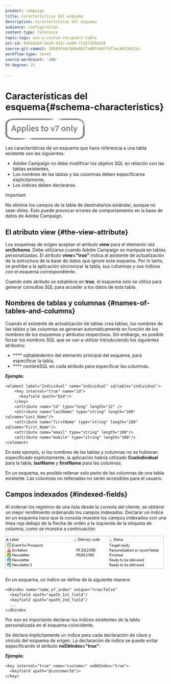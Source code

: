 ```yaml
---
product: campaign
title: Características del esquema
description: Características del esquema
audience: configuration
content-type: reference
topic-tags: use-a-custom-recipient-table
exl-id: 099161b4-b4cb-433c-aed6-71157269a536
source-git-commit: 20509f44c5b8e0827a09f44dffdf2ec9d11652a1
workflow-type: tm+mt
source-wordcount: '380'
ht-degree: 2%

---
```


# Características del esquema{#schema-characteristics}

![](../../assets/v7-only.svg)

Las características de un esquema que hace referencia a una tabla existente son las siguientes:

* Adobe Campaign no debe modificar los objetos SQL en relación con las tablas existentes,
* Los nombres de las tablas y las columnas deben especificarse explícitamente,
* Los índices deben declararse.

>[!IMPORTANT]
>
>No elimine los campos de la tabla de destinatarios estándar, aunque no sean útiles. Esto puede provocar errores de comportamiento en la base de datos de Adobe Campaign.

## El atributo view {#the-view-attribute}

Los esquemas de origen aceptan el atributo **view** para el elemento raíz **srcSchema**. Debe utilizarse cuando Adobe Campaign se manipula en tablas personalizadas. El atributo **view=&quot;true&quot;** indica al asistente de actualización de la estructura de la base de datos que ignore este esquema. Por lo tanto, se prohíbe a la aplicación sincronizar la tabla, sus columnas y sus índices con el esquema correspondiente.

Cuando este atributo se establece en **true**, el esquema solo se utiliza para generar consultas SQL para acceder a los datos de esta tabla.

## Nombres de tablas y columnas {#names-of-tables-and-columns}

Cuando el asistente de actualización de tablas crea tablas, los nombres de las tablas y las columnas se generan automáticamente en función de los nombres de los esquemas y atributos respectivos. Sin embargo, es posible forzar los nombres SQL que se van a utilizar introduciendo los siguientes atributos:

* **** sqltabledentro del elemento principal del esquema, para especificar la tabla,
* **** nombreSQL en cada atributo para especificar las columnas.

**Ejemplo**:

```
<element label="Individual" name="individual" sqltable="individual">
    <key internal="true" name="id">
      <keyfield xpath="@id"/>
    </key> 
    <attribute name="id" type="long" length="32" />
    <attribute name="lastName" type="string" length="100" sqlname="Last_Name"/>
    <attribute name="firstName" type="string" length="100" sqlname="First_Name"/>
    <attribute name="email" type="string" length="100"/>
    <attribute name="mobile" type="string" length="100"/>
</element>
```

En este ejemplo, si los nombres de las tablas y columnas no se hubieran especificado explícitamente, la aplicación habría utilizado **CusIndividual** para la tabla, **lastName** y **firstName** para las columnas.

En un esquema, es posible rellenar solo parte de las columnas de una tabla existente. Las columnas no rellenadas no serán accesibles para el usuario.

## Campos indexados {#indexed-fields}

Al ordenar los registros de una lista desde la consola del cliente, se obtiene un mejor rendimiento ordenando los campos indexados. Declarar un índice en un esquema hace que la consola muestre los campos indexados con una línea roja debajo de la flecha de orden a la izquierda de la etiqueta de columna, como se muestra a continuación:

![](assets/s_ncs_integration_mapping_index.png)

En un esquema, un índice se define de la siguiente manera:

```
<dbindex name="name_of_index" unique="true/false"
  <keyfield xpath="xpath_1st_field"/
  <keyfield xpath="xpath_2nd_field"/
  ...
</dbindex
```

Por eso es importante declarar los índices existentes de la tabla personalizada en el esquema coincidente.

Se declara implícitamente un índice para cada declaración de clave y vínculo del esquema de origen. La declaración de índice se puede evitar especificando el atributo **noDbIndex=&quot;true&quot;**:

**Ejemplo**:

```
<key internal="true" name="customer" noDbIndex="true">
  <keyfield xpath="@customerId"/>
</key>
```
